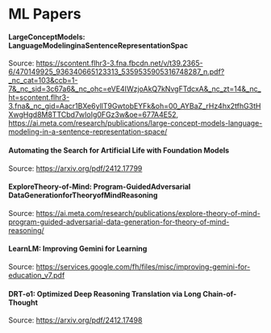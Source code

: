 # ML Papers

#### LargeConceptModels: LanguageModelinginaSentenceRepresentationSpac 
Source: https://scontent.flhr3-3.fna.fbcdn.net/v/t39.2365-6/470149925_936340665123313_5359535905316748287_n.pdf?_nc_cat=103&ccb=1-7&_nc_sid=3c67a6&_nc_ohc=eVE4IWzjoAkQ7kNvgFTdcxA&_nc_zt=14&_nc_ht=scontent.flhr3-3.fna&_nc_gid=Aacr1BXe6yllT9GwtobEYFk&oh=00_AYBaZ_rHz4hx2tfhG3tHXwgHgd8M8TTCbd7wIoIg0FGz3w&oe=677A4E52, https://ai.meta.com/research/publications/large-concept-models-language-modeling-in-a-sentence-representation-space/

#### Automating the Search for Artificial Life with Foundation Models
Source: https://arxiv.org/pdf/2412.17799

#### ExploreTheory-of-Mind: Program-GuidedAdversarial DataGenerationforTheoryofMindReasoning
Source: https://ai.meta.com/research/publications/explore-theory-of-mind-program-guided-adversarial-data-generation-for-theory-of-mind-reasoning/

####  LearnLM: Improving Gemini for Learning
Source: https://services.google.com/fh/files/misc/improving-gemini-for-education_v7.pdf

#### DRT-o1: Optimized Deep Reasoning Translation via Long Chain-of-Thought
Source: https://arxiv.org/pdf/2412.17498

